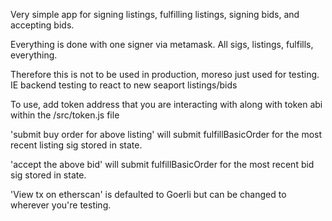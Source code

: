 Very simple app for signing listings, fulfilling listings, signing bids, and accepting bids.

Everything is done with one signer via metamask. All sigs, listings, fulfills, everything.

Therefore this is not to be used in production, moreso just used for testing. IE backend testing to react to new seaport listings/bids

To use, add token address that you are interacting with along with token abi within the /src/token.js file

'submit buy order for above listing' will submit fulfillBasicOrder for the most recent listing sig stored in state.

'accept the above bid' will submit fulfillBasicOrder for the most recent bid sig stored in state.

'View tx on etherscan' is defaulted to Goerli but can be changed to wherever you're testing.
